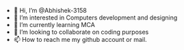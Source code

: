 - 👋 Hi, I’m @Abhishek-3158
- 👀 I’m interested in Computers development and designing
- 🌱 I’m currently learning MCA
- 💞️ I’m looking to collaborate on coding purposes
- 📫 How to reach me my github account or mail.

<!---
Abhishek-3158/Abhishek-3158 is a ✨ special ✨ repository because its `README.md` (this file) appears on your GitHub profile.
You can click the Preview link to take a look at your changes.
--->
